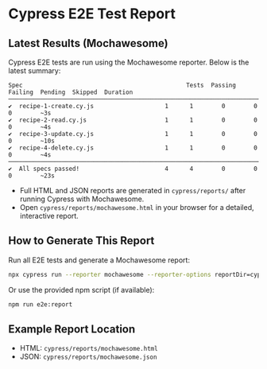 # Cypress E2E Test Report

## Latest Results (Mochawesome)

Cypress E2E tests are run using the Mochawesome reporter. Below is the latest summary:

```
Spec                                              Tests  Passing  Failing  Pending  Skipped  Duration
────────────────────────────────────────────────────────────────────────────────────────────────────
✔  recipe-1-create.cy.js                    1      1        0        0        0        ~3s
✔  recipe-2-read.cy.js                      1      1        0        0        0        ~4s
✔  recipe-3-update.cy.js                    1      1        0        0        0        ~10s
✔  recipe-4-delete.cy.js                    1      1        0        0        0        ~4s
────────────────────────────────────────────────────────────────────────────────────────────────────
✔  All specs passed!                        4      4        0        0        0        ~23s
```

- Full HTML and JSON reports are generated in `cypress/reports/` after running Cypress with Mochawesome.
- Open `cypress/reports/mochawesome.html` in your browser for a detailed, interactive report.

## How to Generate This Report

Run all E2E tests and generate a Mochawesome report:

```bash
npx cypress run --reporter mochawesome --reporter-options reportDir=cypress/reports,overwrite=false,html=true,json=true
```

Or use the provided npm script (if available):

```bash
npm run e2e:report
```

## Example Report Location

- HTML: `cypress/reports/mochawesome.html`
- JSON: `cypress/reports/mochawesome.json`
